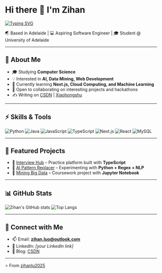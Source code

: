 # Hi there 👋 I'm Zihan

[![Typing SVG](https://readme-typing-svg.herokuapp.com?font=Fira+Code&size=24&pause=1000&color=36BCF7&width=500&lines=Software+Engineer;Data+Science+Enthusiast;Lifelong+Learner)](https://git.io/typing-svg)

🌏 Based in Adelaide | 💻 Aspiring Software Engineer | 🎓 Student @ University of Adelaide  

---

## 🔭 About Me
- 🎓 Studying **Computer Science**
- 💡 Interested in **AI, Data Mining, Web Development**
- 🌱 Currently learning **Next.js, Cloud Computing, and Machine Learning**
- 🤝 Open to collaborating on interesting projects and hackathons
- ✍️ Writing on [CSDN](https://blog.csdn.net/u010328533?spm=1000.2115.3001.5343) | [Xiaohongshu](https://www.xiaohongshu.com/user/profile/60936340100000000100b71a)

---

## ⚡ Skills & Tools
![Python](https://img.shields.io/badge/Python-3776AB?style=for-the-badge&logo=python&logoColor=white)
![Java](https://img.shields.io/badge/Java-007396?style=for-the-badge&logo=java&logoColor=white)
![JavaScript](https://img.shields.io/badge/JavaScript-F7DF1E?style=for-the-badge&logo=javascript&logoColor=black)
![TypeScript](https://img.shields.io/badge/TypeScript-007ACC?style=for-the-badge&logo=typescript&logoColor=white)
![Next.js](https://img.shields.io/badge/Next.js-000000?style=for-the-badge&logo=nextdotjs&logoColor=white)
![React](https://img.shields.io/badge/React-20232A?style=for-the-badge&logo=react&logoColor=61DAFB)
![MySQL](https://img.shields.io/badge/MySQL-005C84?style=for-the-badge&logo=mysql&logoColor=white)

---

## 📌 Featured Projects
- 🔹 [Interview Hub](https://github.com/zihanlu2025/Interview-Hub) – Practice platform built with **TypeScript**  
- 🔹 [AI Pattern Replacer](https://github.com/zihanlu2025/AI-Pattern-Replacer) – Experimenting with **Python + Regex + NLP**  
- 🔹 [Mining Big Data](https://github.com/zihanlu2025/Mining-big-data) – Coursework project with **Jupyter Notebook**  

---

## 📊 GitHub Stats
![Zihan's GitHub stats](https://github-readme-stats.vercel.app/api?username=zihanlu2025&show_icons=true&theme=radical)
![Top Langs](https://github-readme-stats.vercel.app/api/top-langs/?username=zihanlu2025&layout=compact&theme=radical)

---

## 🤝 Connect with Me
- 📫 Email: **zihan.luo@outlook.com**  
- 💼 LinkedIn: *[your LinkedIn link]*  
- 📝 Blog: [CSDN](https://blog.csdn.net/u010328533?spm=1000.2115.3001.5343)

---
⭐️ From [zihanlu2025](https://github.com/zihanlu2025)
